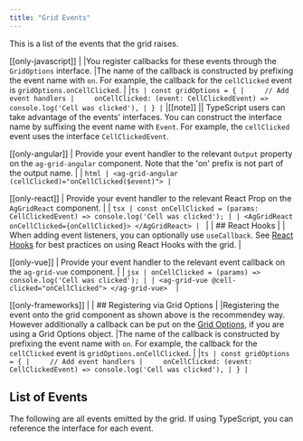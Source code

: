 ```yaml
---
title: "Grid Events"
---
```


This is a list of the events that the grid raises.

[[only-javascript]]
|
|You register callbacks for these events through the `GridOptions` interface.
|The name of the callback is constructed by prefixing the event name with `on`. For example, the callback for the `cellClicked` event is `gridOptions.onCellClicked`.
|
|```ts
| const gridOptions = {
|     // Add event handlers
|     onCellClicked: (event: CellClickedEvent) => console.log('Cell was clicked'),
| }
|```
|[[note]]
|| TypeScript users can take advantage of the events' interfaces. You can construct the interface name by suffixing the event name with `Event`. For example, the `cellClicked` event uses the interface `CellClickedEvent`.


[[only-angular]]
| Provide your event handler to the relevant `Output` property on the `ag-grid-angular` component. Note that the 'on' prefix is not part of the output name. 
|
| ```html
| <ag-grid-angular (cellClicked)="onCellClicked($event)">
| ```

[[only-react]]
| Provide your event handler to the relevant React Prop on the `AgGridReact` component.
|
| ```tsx
| const onCellClicked = (params: CellClickedEvent) => console.log('Cell was clicked');
|
| <AgGridReact onCellClicked={onCellClicked}> </AgGridReact>
| ```
|
| ## React Hooks
|
| When adding event listeners, you can optionally use `useCallback`. See [React Hooks](/react-hooks/) for best practices on using React Hooks with the grid.
|

[[only-vue]]
| Provide your event handler to the relevant event callback on the `ag-grid-vue` component.
|
| ```jsx
| onCellClicked = (params) => console.log('Cell was clicked');
|
| <ag-grid-vue @cell-clicked="onCellClicked"> </ag-grid-vue> 
| ```

[[only-frameworks]]
|
| ## Registering via Grid Options
|
|Registering the event onto the grid component as shown above is the recommendey way. However additionally a callback can be put on the [Grid Options](/grid-interface/#grid-options-3), if you are using a Grid Options object.
|The name of the callback is constructed by prefixing the event name with `on`. For example, the callback for the `cellClicked` event is `gridOptions.onCellClicked`.
|
|```ts
| const gridOptions = {
|     // Add event handlers
|     onCellClicked: (event: CellClickedEvent) => console.log('Cell was clicked'),
| }
|```

## List of Events

The following are all events emitted by the grid. If using TypeScript, you can reference the interface for each event.

<api-documentation source='events.json' ></api-documentation>
